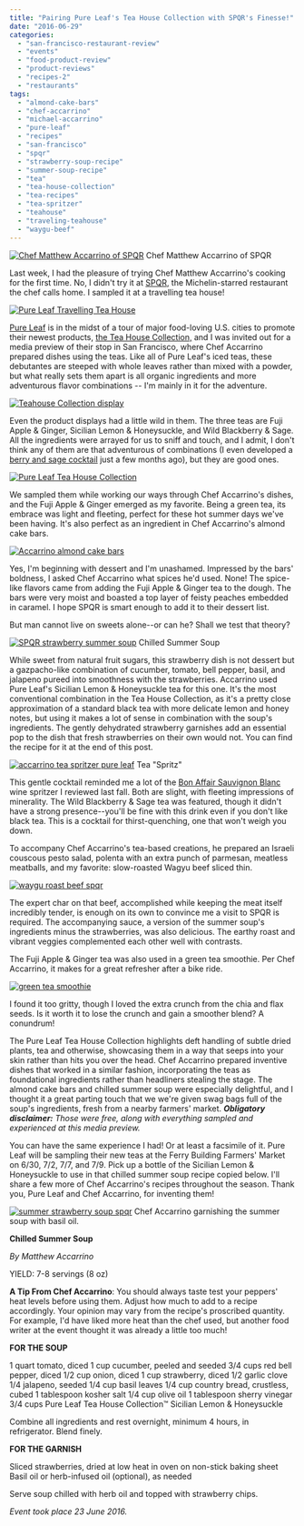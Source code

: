 ```yaml
---
title: "Pairing Pure Leaf's Tea House Collection with SPQR's Finesse!"
date: "2016-06-29"
categories:
  - "san-francisco-restaurant-review"
  - "events"
  - "food-product-review"
  - "product-reviews"
  - "recipes-2"
  - "restaurants"
tags:
  - "almond-cake-bars"
  - "chef-accarrino"
  - "michael-accarrino"
  - "pure-leaf"
  - "recipes"
  - "san-francisco"
  - "spqr"
  - "strawberry-soup-recipe"
  - "summer-soup-recipe"
  - "tea"
  - "tea-house-collection"
  - "tea-recipes"
  - "tea-spritzer"
  - "teahouse"
  - "traveling-teahouse"
  - "waygu-beef"
---
```





<div class="caption">

[![Chef Matthew Accarrino of SPQR](http://s3.amazonaws.com/thegourmez-wpmedia/2016/06/Pure-Leaf-SPQR-05-500x350.jpg)](http://s3.amazonaws.com/thegourmez-wpmedia/2016/06/Pure-Leaf-SPQR-05.jpg) Chef Matthew Accarrino of SPQR</div>


Last week, I had the pleasure of trying Chef Matthew Accarrino's cooking for the first time. No, I didn't try it at [SPQR](http://spqrsf.com/), the Michelin-starred restaurant the chef calls home. I sampled it at a travelling tea house!

[![Pure Leaf Travelling Tea House](http://s3.amazonaws.com/thegourmez-wpmedia/2016/06/Pure-Leaf-SPQR-20-500x345.jpg)](http://s3.amazonaws.com/thegourmez-wpmedia/2016/06/Pure-Leaf-SPQR-20.jpg)

[Pure Leaf](http://pureleaf.com/) is in the midst of a tour of major food-loving U.S. cities to promote their newest products, [the Tea House Collection,](http://pureleaf.com/teahousecollection) and I was invited out for a media preview of their stop in San Francisco, where Chef Accarrino prepared dishes using the teas. Like all of Pure Leaf's iced teas, these debutantes are steeped with whole leaves rather than mixed with a powder, but what really sets them apart is all organic ingredients and more adventurous flavor combinations -- I'm mainly in it for the adventure.

[![Teahouse Collection display](http://s3.amazonaws.com/thegourmez-wpmedia/2016/06/Pure-Leaf-SPQR-03-500x371.jpg)](http://s3.amazonaws.com/thegourmez-wpmedia/2016/06/Pure-Leaf-SPQR-03.jpg)

Even the product displays had a little wild in them. The three teas are Fuji Apple & Ginger, Sicilian Lemon & Honeysuckle, and Wild Blackberry & Sage. All the ingredients were arrayed for us to sniff and touch, and I admit, I don't think any of them are that adventurous of combinations (I even developed a [berry and sage cocktail](http://thegourmez.com/2016/02/26/the-bessie-coleman-gin-cocktail/) just a few months ago), but they are good ones.

[![Pure Leaf Tea House Collection](http://s3.amazonaws.com/thegourmez-wpmedia/2016/06/Pure-Leaf-SPQR-13-500x220.jpg)](http://s3.amazonaws.com/thegourmez-wpmedia/2016/06/Pure-Leaf-SPQR-13.jpg)

We sampled them while working our ways through Chef Accarrino's dishes, and the Fuji Apple & Ginger emerged as my favorite. Being a green tea, its embrace was light and fleeting, perfect for these hot summer days we've been having. It's also perfect as an ingredient in Chef Accarrino's almond cake bars.

[![Accarrino almond cake bars](http://s3.amazonaws.com/thegourmez-wpmedia/2016/06/Pure-Leaf-SPQR-04-347x500.jpg)](http://s3.amazonaws.com/thegourmez-wpmedia/2016/06/Pure-Leaf-SPQR-04.jpg)

Yes, I'm beginning with dessert and I'm unashamed. Impressed by the bars' boldness, I asked Chef Accarrino what spices he'd used. None! The spice-like flavors came from adding the Fuji Apple & Ginger tea to the dough. The bars were very moist and boasted a top layer of feisty peaches embedded in caramel. I hope SPQR is smart enough to add it to their dessert list.

But man cannot live on sweets alone--or can he? Shall we test that theory?




<div class="caption">

[![SPQR strawberry summer soup](http://s3.amazonaws.com/thegourmez-wpmedia/2016/06/Pure-Leaf-SPQR-19-334x500.jpg)](http://s3.amazonaws.com/thegourmez-wpmedia/2016/06/Pure-Leaf-SPQR-19.jpg) Chilled Summer Soup</div>


While sweet from natural fruit sugars, this strawberry dish is not dessert but a gazpacho-like combination of cucumber, tomato, bell pepper, basil, and jalapeno pureed into smoothness with the strawberries. Accarrino used Pure Leaf's Sicilian Lemon & Honeysuckle tea for this one. It's the most conventional combination in the Tea House Collection, as it's a pretty close approximation of a standard black tea with more delicate lemon and honey notes, but using it makes a lot of sense in combination with the soup's ingredients. The gently dehydrated strawberry garnishes add an essential pop to the dish that fresh strawberries on their own would not. You can find the recipe for it at the end of this post.




<div class="caption">

[![accarrino tea spritzer pure leaf](http://s3.amazonaws.com/thegourmez-wpmedia/2016/06/Pure-Leaf-SPQR-11-416x500.jpg)](http://s3.amazonaws.com/thegourmez-wpmedia/2016/06/Pure-Leaf-SPQR-11.jpg) Tea "Spritz"</div>


This gentle cocktail reminded me a lot of the [Bon Affair Sauvignon Blanc](http://thegourmez.com/2015/09/21/bon-affair-sauvignon-blanc/) wine spritzer I reviewed last fall. Both are slight, with fleeting impressions of minerality. The Wild Blackberry & Sage tea was featured, though it didn't have a strong presence--you'll be fine with this drink even if you don't like black tea. This is a cocktail for thirst-quenching, one that won't weigh you down.

To accompany Chef Accarrino's tea-based creations, he prepared an Israeli couscous pesto salad, polenta with an extra punch of parmesan, meatless meatballs, and my favorite: slow-roasted Wagyu beef sliced thin.

[![waygu roast beef spqr](http://s3.amazonaws.com/thegourmez-wpmedia/2016/06/Pure-Leaf-SPQR-10-500x334.jpg)](http://s3.amazonaws.com/thegourmez-wpmedia/2016/06/Pure-Leaf-SPQR-10.jpg)

The expert char on that beef, accomplished while keeping the meat itself incredibly tender, is enough on its own to convince me a visit to SPQR is required. The accompanying sauce, a version of the summer soup's ingredients minus the strawberries, was also delicious. The earthy roast and vibrant veggies complemented each other well with contrasts.

The Fuji Apple & Ginger tea was also used in a green tea smoothie. Per Chef Accarrino, it makes for a great refresher after a bike ride.

[![green tea smoothie](http://s3.amazonaws.com/thegourmez-wpmedia/2016/06/Pure-Leaf-SPQR-07-500x334.jpg)](http://s3.amazonaws.com/thegourmez-wpmedia/2016/06/Pure-Leaf-SPQR-07.jpg)

I found it too gritty, though I loved the extra crunch from the chia and flax seeds. Is it worth it to lose the crunch and gain a smoother blend? A conundrum!

The Pure Leaf Tea House Collection highlights deft handling of subtle dried plants, tea and otherwise, showcasing them in a way that seeps into your skin rather than hits you over the head. Chef Accarrino prepared inventive dishes that worked in a similar fashion, incorporating the teas as foundational ingredients rather than headliners stealing the stage. The almond cake bars and chilled summer soup were especially delightful, and I thought it a great parting touch that we we're given swag bags full of the soup's ingredients, fresh from a nearby farmers' market. **_Obligatory disclaimer:_** _Those were free, along with everything sampled and experienced at this media preview._

You can have the same experience I had! Or at least a facsimile of it. Pure Leaf will be sampling their new teas at the Ferry Building Farmers' Market on 6/30, 7/2, 7/7, and 7/9. Pick up a bottle of the Sicilian Lemon & Honeysuckle to use in that chilled summer soup recipe copied below. I'll share a few more of Chef Accarrino's recipes throughout the season. Thank you, Pure Leaf and Chef Accarrino, for inventing them!




<div class="caption">

[![summer strawberry soup spqr](http://s3.amazonaws.com/thegourmez-wpmedia/2016/06/Pure-Leaf-SPQR-18-500x399.jpg)](http://s3.amazonaws.com/thegourmez-wpmedia/2016/06/Pure-Leaf-SPQR-18.jpg) Chef Accarrino garnishing the summer soup with basil oil.</div>


**Chilled Summer Soup**

_By Matthew Accarrino_

YIELD: 7-8 servings (8 oz)

**A Tip From Chef Accarrino**: You should always taste test your peppers' heat levels before using them. Adjust how much to add to a recipe accordingly. Your opinion may vary from the recipe's proscribed quantity. For example, I'd have liked more heat than the chef used, but another food writer at the event thought it was already a little too much!

**FOR THE SOUP**

1 quart tomato, diced 1 cup cucumber, peeled and seeded 3/4 cups red bell pepper, diced 1/2 cup onion, diced 1 cup strawberry, diced 1/2 garlic clove 1/4 jalapeno, seeded 1/4 cup basil leaves 1/4 cup country bread, crustless, cubed 1 tablespoon kosher salt 1/4 cup olive oil 1 tablespoon sherry vinegar 3/4 cups Pure Leaf Tea House Collection™ Sicilian Lemon & Honeysuckle

Combine all ingredients and rest overnight, minimum 4 hours, in refrigerator. Blend finely.

**FOR THE GARNISH**

Sliced strawberries, dried at low heat in oven on non-stick baking sheet Basil oil or herb-infused oil (optional), as needed

Serve soup chilled with herb oil and topped with strawberry chips.

_Event took place 23 June 2016._
